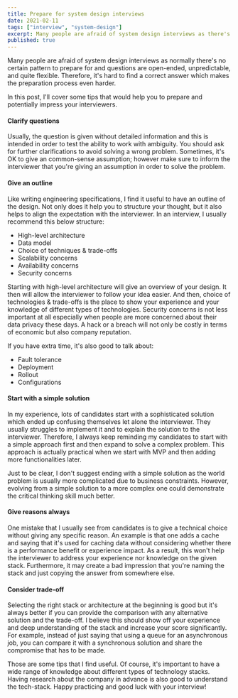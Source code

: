 ```yaml
---
title: Prepare for system design interviews
date: 2021-02-11
tags: ["interview", "system-design"]
excerpt: Many people are afraid of system design interviews as there's normally no certain pattern to prepare for and the question is open-ended, unpredictable, and quite flexible. Therefore, there's usually no standard or correct answer which makes the preparation process even harder. This post will cover how you prepare for system design interviews and what interviewers expect from you.
published: true
---
```


Many people are afraid of system design interviews as normally there's no certain pattern to prepare for and questions are open-ended, unpredictable, and quite flexible. Therefore, it's hard to find a correct answer which makes the preparation process even harder.

In this post, I'll cover some tips that would help you to prepare and potentially impress your interviewers.

#### Clarify questions

Usually, the question is given without detailed information and this is intended in order to test the ability to work with ambiguity. You should ask for further clarifications to avoid solving a wrong problem. Sometimes, it's OK to give an common-sense assumption; however make sure to inform the interviewer that you're giving an assumption in order to solve the problem.

#### Give an outline

Like writing engineering specifications, I find it useful to have an outline of the design. Not only does it help you to structure your thought, but it also helps to align the expectation with the interviewer. In an interview, I usually recommend this below structure:
- High-level architecture
- Data model
- Choice of techniques & trade-offs
- Scalability concerns
- Availability concerns
- Security concerns

Starting with high-level architecture will give an overview of your design. It then will allow the interviewer to follow your idea easier. And then, choice of technologies & trade-offs is the place to show your experience and your knowledge of different types of technologies. Security concerns is not less important at all especially when people are more concerned about their data privacy these days. A hack or a breach will not only be costly in terms of economic but also company reputation.

If you have extra time, it's also good to talk about:
- Fault tolerance
- Deployment
- Rollout
- Configurations

#### Start with a simple solution

In my experience, lots of candidates start with a sophisticated solution which ended up confusing themselves let alone the interviewer. They usually struggles to implement it and to explain the solution to the interviewer. Therefore, I always keep reminding my candidates to start with a simple approach first and then expand to solve a complex problem. This approach is actually practical when we start with MVP and then adding more functionalities later.

Just to be clear, I don't suggest ending with a simple solution as the world problem is usually more complicated due to business constraints. However, evolving from a simple solution to a more complex one could demonstrate the critical thinking skill much better. 

#### Give reasons always

One mistake that I usually see from candidates is to give a technical choice without giving any specific reason. An example is that one adds a cache and saying that it's used for caching data without considering whether there is a performance benefit or experience impact. As a result, this won't help the interviewer to address your experience nor knowledge on the given stack. Furthermore, it may create a bad impression that you're naming the stack and just copying the answer from somewhere else.

#### Consider trade-off

Selecting the right stack or architecture at the beginning is good but it's always better if you can provide the comparison with any alternative solution and the trade-off. I believe this should show off your experience and deep understanding of the stack and increase your score significantly. For example, instead of just saying that using a queue for an asynchronous job, you can compare it with a synchronous solution and share the compromise that has to be made.

Those are some tips that I find useful. Of course, it's important to have a wide range of knowledge about different types of technology stacks. Having research about the company in advance is also good to understand the tech-stack. Happy practicing and good luck with your interview!
